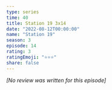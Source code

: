```yaml
---
type: series
time: 40
title: Station 19 3x14
date: "2022-08-12T00:00:00"
name: "Station 19"
season: 3
episode: 14
rating: 3
ratingEmoji: "⭐️⭐️⭐️"
share: false
---
```


_[No review was written for this episode]_
